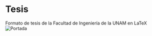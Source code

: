 # Tesis
Formato de tesis de la Facultad de Ingeniería de la UNAM en LaTeX
![Portada](https://cdn.rawgit.com/JuIioCesar/Tesis/master/tesis.png)
